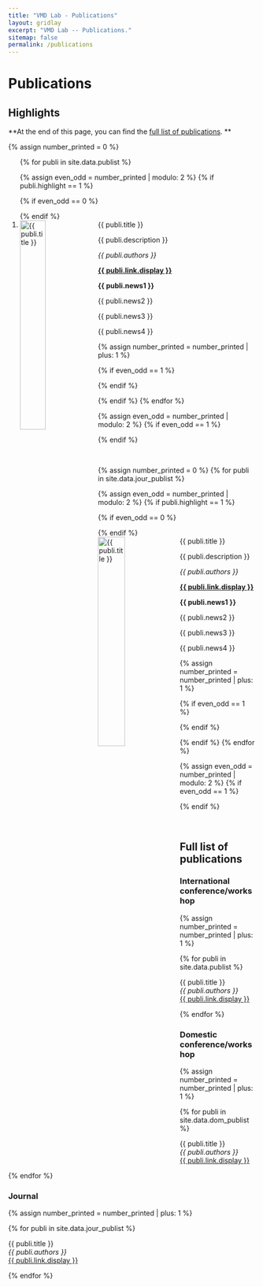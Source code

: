 ```yaml
---
title: "VMD Lab - Publications"
layout: gridlay
excerpt: "VMD Lab -- Publications."
sitemap: false
permalink: /publications
---
```



# Publications

## Highlights

**At the end of this page, you can find the [full list of publications](#full-list-of-publications). **


 
{% assign number_printed = 0 %}

<ol>
 
{% for publi in site.data.publist %}


{% assign even_odd = number_printed | modulo: 2 %}
{% if publi.highlight == 1 %}


 
{% if even_odd == 0 %}
<div class="row">
{% endif %}

<div class="col-sm-6 clearfix">
 <div class="well">
  <li>
  <pubtit>{{ publi.title }}</pubtit>
  <img src="{{ site.url }}{{ site.baseurl }}/images/pubpic/{{ publi.image }}" class="img-responsive" width="33%" style="float: left" alt="{{ publi.title }}"/>
  <p>{{ publi.description }}</p>
  <p><em>{{ publi.authors }}</em></p>
  <p><strong><a href="{{ publi.link.url }}">{{ publi.link.display }}</a></strong></p>
  <p class="text-danger"><strong> {{ publi.news1 }}</strong></p>
  <p> {{ publi.news2 }}</p>
  <p> {{ publi.news3 }}</p>
  <p> {{ publi.news4 }}</p>
  </li>
 </div>
</div>


</ol>

{% assign number_printed = number_printed | plus: 1 %}

{% if even_odd == 1 %}
</div>
{% endif %}

{% endif %}
{% endfor %}

{% assign even_odd = number_printed | modulo: 2 %}
{% if even_odd == 1 %}
</div>
{% endif %}

<p> &nbsp; </p>


{% assign number_printed = 0 %}
{% for publi in site.data.jour_publist %}

{% assign even_odd = number_printed | modulo: 2 %}
{% if publi.highlight == 1 %}

{% if even_odd == 0 %}
<div class="row">
{% endif %}

<div class="col-sm-12 clearfix">
 <div class="well clearfix">
  <pubtit>{{ publi.title }}</pubtit>
  <img src="{{ site.url }}{{ site.baseurl }}/images/pubpic/{{ publi.image }}" class="img-responsive" width="33%" style="float: left"  alt="{{ publi.title }}"/>
  <p>{{ publi.description }}</p>
  <p><em>{{ publi.authors }}</em></p>
  <p><strong><a href="{{ publi.link.url }}">{{ publi.link.display }}</a></strong></p>
  <p class="text-danger"><strong> {{ publi.news1 }}</strong></p>
  <p> {{ publi.news2 }}</p>
  <p> {{ publi.news3 }}</p>
  <p> {{ publi.news4 }}</p>
 </div>
</div>

{% assign number_printed = number_printed | plus: 1 %}

{% if even_odd == 1 %}
</div>
{% endif %}

{% endif %}
{% endfor %}

{% assign even_odd = number_printed | modulo: 2 %}
{% if even_odd == 1 %}
</div>
{% endif %}

<p> &nbsp; </p>

## Full list of publications

### International conference/workshop

{% assign number_printed = number_printed | plus: 1 %}

{% for publi in site.data.publist %}

  {{ publi.title }} <br />
  <em>{{ publi.authors }} </em><br /><a href="{{ publi.link.url }}">{{ publi.link.display }}</a>

{% endfor %}

### Domestic conference/workshop

{% assign number_printed = number_printed | plus: 1 %}

{% for publi in site.data.dom_publist %}

  {{ publi.title }} <br />
  <em>{{ publi.authors }} </em><br /><a href="{{ publi.link.url }}">{{ publi.link.display }}</a>

{% endfor %}

### Journal

{% assign number_printed = number_printed | plus: 1 %}

{% for publi in site.data.jour_publist %}

  {{ publi.title }} <br />
  <em>{{ publi.authors }} </em><br /><a href="{{ publi.link.url }}">{{ publi.link.display }}</a>

{% endfor %}
